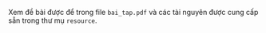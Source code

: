 Xem đề bài được để trong file `bai_tap.pdf` và các tài nguyên được cung cấp sẵn trong thư mụ `resource`.
